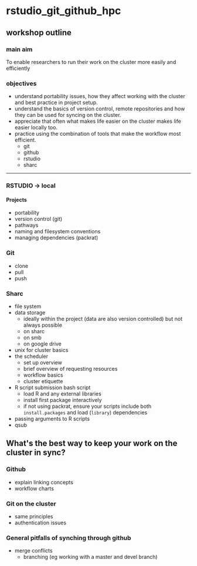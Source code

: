 # rstudio_git_github_hpc

## workshop outline


### main aim

To enable researchers to run their work on the cluster more easily and efficiently

### objectives

- understand portability issues, how they affect working with the cluster and best practice in project setup.
- understand the basics of version control, remote repositories and how they can be used for syncing on the cluster.
- appreciate that often what makes life easier on the cluster makes life easier locally too. 
- practice using the combination of tools that make the workflow most efficient.
    - git 
    - github 
    - rstudio  
    - sharc 

***

### RSTUDIO -> local

#### Projects
- portability
- version control (git)
- pathways
- naming and filesystem conventions
- managing dependencies (packrat)

### Git
- clone
- pull
- push

###  Sharc

- file system
- data storage
    - ideally within the project (data are also version controlled) but not always possible
    - on sharc
    - on smb
    - on google drive
- unix for cluster basics
- the scheduler 
    - set up overview
    - brief overview of requesting resources
    - workflow basics
    - cluster etiquette
- R script submission bash script
    - load R and any external libraries
    - install first package interactively
    - if not using packrat, ensure your scripts include both `install.packages` and load (`library`) dependencies
- passing arguments to R scripts
- qsub


## What's the best way to keep your work on the cluster in sync?

### Github
- explain linking concepts
- workflow charts

### Git on the cluster
- same principles
- authentication issues


### General pitfalls of synching through github
- merge conflicts
    - branching (eg working with a master and devel branch)
